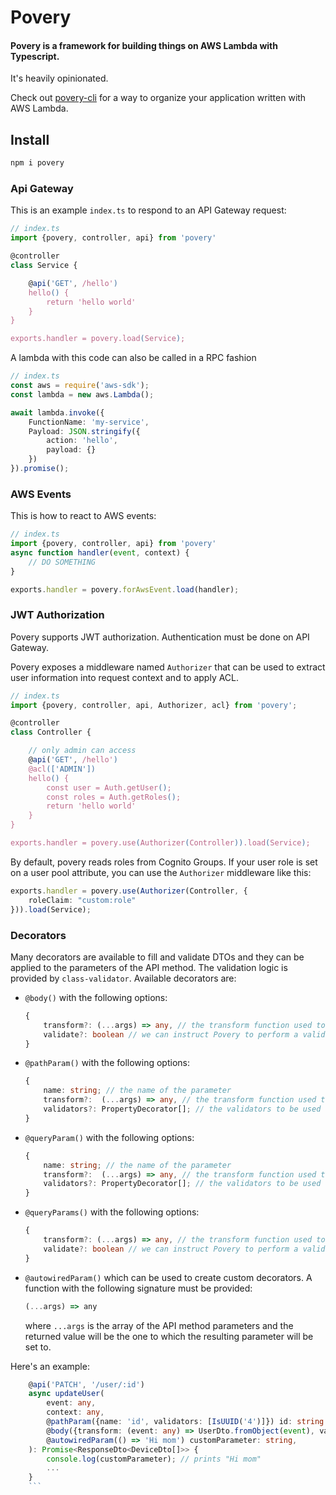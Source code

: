 
# Povery

#### Povery is a framework for building things on AWS Lambda with Typescript.

It's heavily opinionated.

Check out [povery-cli](https://github.com/sickOscar/povery-cli) for a way to organize 
your application written with AWS Lambda.

## Install

```bash
npm i povery
```

### Api Gateway 
This is an example `index.ts` to respond to an API Gateway request:
```typescript
// index.ts
import {povery, controller, api} from 'povery'

@controller
class Service {

    @api('GET', /hello')
    hello() {
        return 'hello world'
    }
}

exports.handler = povery.load(Service);
```
A lambda with this code can also be called in a RPC fashion

```typescript
// index.ts
const aws = require('aws-sdk');
const lambda = new aws.Lambda();

await lambda.invoke({
    FunctionName: 'my-service',
    Payload: JSON.stringify({
        action: 'hello',
        payload: {}
    })
}).promise();
```

### AWS Events
This is how to react to AWS events:
```typescript
// index.ts
import {povery, controller, api} from 'povery'
async function handler(event, context) {
    // DO SOMETHING
}

exports.handler = povery.forAwsEvent.load(handler);
```

### JWT Authorization

Povery supports JWT authorization. Authentication must be done on API Gateway.

Povery exposes a middleware named `Authorizer` that can be used to extract user information into request context and to apply ACL.


```typescript
// index.ts
import {povery, controller, api, Authorizer, acl} from 'povery';

@controller
class Controller {

    // only admin can access
    @api('GET', /hello')
    @acl(['ADMIN'])
    hello() {
        const user = Auth.getUser();
        const roles = Auth.getRoles();
        return 'hello world'
    }
}

exports.handler = povery.use(Authorizer(Controller)).load(Service);
```

By default, povery reads roles from Cognito Groups. If your user role is set on a user pool attribute, you can use the `Authorizer` middleware like this:

```typescript
exports.handler = povery.use(Authorizer(Controller, {
    roleClaim: "custom:role"
})).load(Service);
```

### Decorators
Many decorators are available to fill and validate DTOs and they can be applied to the parameters of the API method.
The validation logic is provided by `class-validator`. Available decorators are:
* `@body()` with the following options:
    ```typescript
    {
        transform?: (...args) => any, // the transform function used to transform the raw data to a DTO
        validate?: boolean // we can instruct Povery to perform a validation on the DTO based on its class-validator decorators
    }
    ```
* `@pathParam()` with the following options:
    ```typescript
    {
        name: string; // the name of the parameter
        transform?:  (...args) => any, // the transform function used to transform the raw value into an usable one
        validators?: PropertyDecorator[]; // the validators to be used
    }
    ```
* `@queryParam()` with the following options:
    ```typescript
    {
        name: string; // the name of the parameter
        transform?:  (...args) => any, // the transform function used to transform the raw value into an usable one
        validators?: PropertyDecorator[]; // the validators to be used
    }
    ```
* `@queryParams()` with the following options:
    ```typescript
    {
        transform?: (...args) => any, // the transform function used to transform the raw data to a DTO
        validate?: boolean // we can instruct Povery to perform a validation on the DTO based on its class-validator decorators
    }
    ```
* `@autowiredParam()` which can be used to create custom decorators. A function with the following signature must be provided:
    ```typescript
    (...args) => any
    ```
  where `...args` is the array of the API method parameters and the returned value will be the one to which the resulting parameter will be set to.

Here's an example:
```typescript
    @api('PATCH', '/user/:id')
    async updateUser(
        event: any,
        context: any,
        @pathParam({name: 'id', validators: [IsUUID('4')]}) id: string
        @body({transform: (event: any) => UserDto.fromObject(event), validate: true}) userDto: UserDto,
        @autowiredParam(() => 'Hi mom') customParameter: string,
    ): Promise<ResponseDto<DeviceDto[]>> {
        console.log(customParameter); // prints "Hi mom"
        ...
    }
    ```
